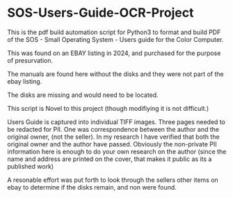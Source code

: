 # SOS-Users-Guide-OCR-Project


This is the pdf build automation script for Python3 to format and build PDF 
of the SOS - Small Operating System - Users guide for the Color Computer.

This was found on an EBAY listing in 2024, and purchased for the purpose of 
presurvation.

The manuals are found here without the disks and they were not part of the ebay 
listing.

The disks are missing and would need to be located.

This script is Novel to this project (though modifiying it is not difficult.)

Users Guide is captured into individual TIFF images.  Three pages needed to be redacted for PII.  One was correspondence between the author and the original owner, (not the seller).  In my research I have verified that both the original owner and the author have passed. Obviously the non-private PII information here is enough to do your own research on the author (since the name and address are printed on the cover, that makes it public as its a published work) 

A resonable effort was put forth to look through the sellers other items on ebay to determine if the disks remain, and non were found.

